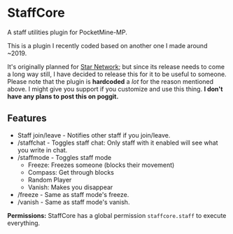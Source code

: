 # StaffCore
A staff utilities plugin for PocketMine-MP.

This is a plugin I recently coded based on another one I made around ~2019. 

It's originally planned for [Star Network](https://discord.gg/sXbsVSnsST); but since its release needs to come a long way still, I have decided to release this for it to be useful to someone.
Please note that the plugin is **hardcoded** a *lot* for the reason mentioned above. I might give you support if you customize and use this thing. **I don't have any plans to post this on poggit.**

## Features

* Staff join/leave - Notifies other staff if you join/leave.
* /staffchat - Toggles staff chat: Only staff with it enabled will see what you write in chat.
* /staffmode - Toggles staff mode
  * Freeze: Freezes someone (blocks their movement)
  * Compass: Get through blocks
  * Random Player
  * Vanish: Makes you disappear
* /freeze - Same as staff mode's freeze.
* /vanish - Same as staff mode's vanish.

**Permissions:** StaffCore has a global permission `staffcore.staff` to execute everything.

